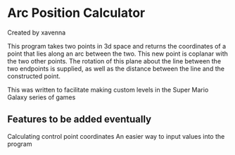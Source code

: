 # Arc Position Calculator

Created by xavenna

This program takes two points in 3d space and returns the coordinates of a point that lies
along an arc between the two. This new point is coplanar with the two other points. The
rotation of this plane about the line between the two endpoints is supplied, as well as the
distance between the line and the constructed point.

This was written to facilitate making custom levels in the Super Mario Galaxy series of games



## Features to be added eventually

Calculating control point coordinates
An easier way to input values into the program
